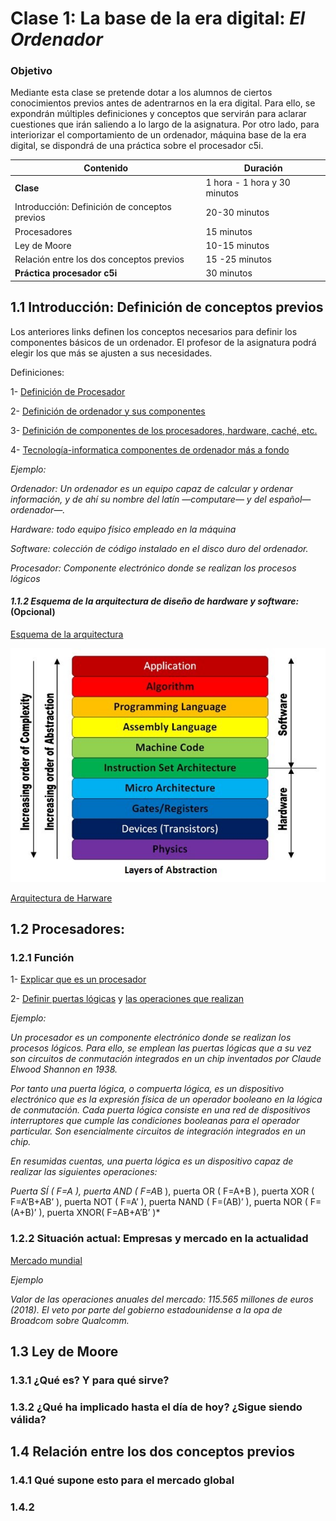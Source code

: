 # Clase 1: La base de la era digital: *El Ordenador*

### Objetivo

Mediante esta clase se pretende dotar a los alumnos de ciertos conocimientos previos antes de adentrarnos en la era digital. Para ello, se expondrán múltiples definiciones y conceptos que servirán para aclarar cuestiones que irán saliendo a lo largo de la asignatura. Por otro lado, para interiorizar el comportamiento de un ordenador, máquina base de la era digital, se dispondrá de una práctica sobre el procesador c5i.

| Contenido | Duración |
| ----- | ----- |
| **Clase** | 1 hora - 1 hora y 30 minutos |
| Introducción: Definición de conceptos previos | 20-30 minutos |
|	Procesadores | 15 minutos |
|	Ley de Moore | 10-15 minutos |
| Relación entre los dos conceptos previos | 15 -25 minutos |
| **Práctica procesador c5i** | 30 minutos |

## 1.1	Introducción: Definición de conceptos previos

Los anteriores links definen los conceptos necesarios para definir los componentes básicos de un ordenador. El profesor de la asignatura podrá elegir los que más se ajusten a sus necesidades.

Definiciones:

1- [Definición de Procesador](https://www.google.com/search?rlz=1C1CHBD_esES774ES778&ei=iLzKXNTmL4XPgweYwJPIAg&q=definci%C3%B3n+procesador&oq=definci%C3%B3n+procesador&gs_l=psy-ab.3..35i304i39i70i249j35i304i39j0i13j0i22i30l7.75188.85512..85707...0.0..1.514.4009.3j9j3j4j0j1....2..0....1..gws-wiz.......0i71j35i39j0i67j0i131j0j35i39i70i249j0i20i263j0i10j0i67i70i249j0i13i30j0i8i13i10i30j0i8i13i30.gdrVvqxmiYI)

2- [Definición de ordenador y sus componentes](https://www.deordenadores.com/cuales-son-los-componentes-de-un-ordenador/)

3- [Definición de componentes de los procesadores, hardware, caché, etc.](https://conceptodefinicion.de/procesador/)

4- [Tecnología-informatica componentes de ordenador más a fondo](https://tecnologia-informatica.com/componentes-de-una-computadora/)

*Ejemplo:*

*Ordenador: Un ordenador es un equipo capaz de calcular y ordenar información, y de ahí su nombre del latín —computare— y del español—ordenador—.*

*Hardware: todo equipo físico empleado en la máquina*

*Software: colección de código instalado en el disco duro del ordenador.*

*Procesador: Componente electrónico donde se realizan los procesos lógicos*

#### *1.1.2 Esquema de la arquitectura de diseño de hardware y software:* (Opcional)

[Esquema de la arquitectura](https://sites.google.com/site/yhouycsp/reflections/2-10-hardware-and-software-abstractions)

![Alt text](Esquema%20Arquitectura.jpg)

[Arquitectura de Harware](https://electronics.stackexchange.com/questions/353915/what-is-the-role-of-isa-instruction-set-architecture-in-the-comp-arch-abstract)

## 1.2	Procesadores: 

### 1.2.1 Función

1- [Explicar que es un procesador](https://conceptodefinicion.de/procesador/)

2- [Definir puertas lógicas](http://natypine7.files.wordpress.com/) y [las operaciones que realizan](https://www.etsist.upm.es/estaticos/ingeniatic/index.php/tecnologias/item/563-puertas-l%C3%B3gicas%3Ftmpl=component&print=1.html)

*Ejemplo:*

*Un procesador es un componente electrónico donde se realizan los procesos lógicos. Para ello, se emplean las puertas lógicas que a su vez son circuitos de conmutación integrados en un chip inventados por Claude Elwood Shannon en 1938.*

*Por tanto una puerta lógica, o compuerta lógica, es un dispositivo electrónico que es la expresión física de un operador booleano en la lógica de conmutación. Cada puerta lógica consiste en una red de dispositivos interruptores que cumple las condiciones booleanas para el operador particular. Son esencialmente circuitos de integración integrados en un chip.*

*En resumidas cuentas, una puerta lógica es un dispositivo capaz de realizar las siguientes operaciones:*

*Puerta SÍ ( F=A ), puerta AND ( F=A*B ), puerta OR ( F=A+B ), puerta XOR ( F=A’B+AB’ ), puerta NOT ( F=A’ ), puerta NAND ( F=(AB)’ ), puerta NOR ( F=(A+B)’ ),  puerta XNOR( F=AB+A’B’ )*

### 1.2.2 Situación actual: Empresas y mercado en la actualidad

[Mercado mundial](http://rsocial.expansionpro.orbyt.es/epaper/xml_epaper/Expansi%C3%B3n/23_03_2018/pla_3995_Pais_Vasco/xml_arts/art_15913300.xml?SHARE=6C23C0F29C6C4F158F7CA6264B486305B653D3AF53CFD54244B9CF7F68DE73BF14CBCE99C5EC78615BF7C9B4D7C7F90607B0FB44DE6065CB19F2D0AC7F842D244C32B6546A48F6A2C32ED77B3375B50D79C402F47193576E1367062FF0C4154A)

*Ejemplo*

*Valor de las operaciones anuales del mercado: 115.565 millones de euros (2018). El veto por parte del gobierno estadounidense a la opa de Broadcom sobre Qualcomm.*

## 1.3	Ley de Moore

### 1.3.1 ¿Qué es? Y para qué sirve?

### 1.3.2	¿Qué ha implicado hasta el día de hoy? ¿Sigue siendo válida?

## 1.4	Relación entre los dos conceptos previos

### 1.4.1 Qué supone esto para el mercado global

### 1.4.2 
